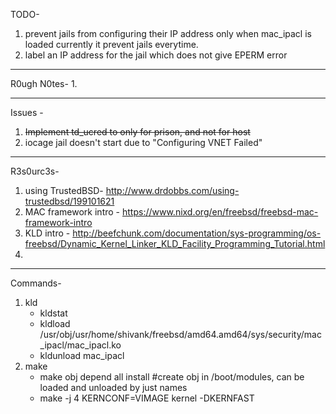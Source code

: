 TODO-
1. prevent jails from configuring their IP address only when mac_ipacl is loaded
   currently it prevent jails everytime.
2. label an IP address for the jail which does not give EPERM error


--------------------------------------------------------------------------
R0ugh N0tes-
1. 




-------------------------------------------------------------------------
Issues -
1. ~~Implement td_ucred to only for prison, and not for host~~
2. iocage jail doesn't start due to "Configuring VNET Failed"


--------------------------------------------------------------------------
R3s0urc3s-
1. using TrustedBSD- http://www.drdobbs.com/using-trustedbsd/199101621
2. MAC framework intro - https://www.nixd.org/en/freebsd/freebsd-mac-framework-intro
3. KLD intro - http://beefchunk.com/documentation/sys-programming/os-freebsd/Dynamic_Kernel_Linker_KLD_Facility_Programming_Tutorial.html
4.




--------------------------------------------------------------------------
Commands-
1. kld
	* kldstat
	* kldload /usr/obj/usr/home/shivank/freebsd/amd64.amd64/sys/security/mac_ipacl/mac_ipacl.ko
	* kldunload mac_ipacl
2. make
	* make obj depend all install #create obj in /boot/modules, can be loaded and unloaded by just names
	* make -j 4 KERNCONF=VIMAGE kernel -DKERNFAST
